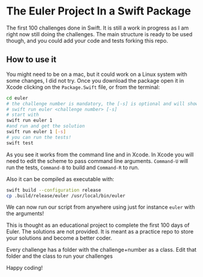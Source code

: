 # The Euler Project In a Swift Package

The first 100 challenges done in Swift. It is still a work in progress as I am right now still doing the challenges.
The main structure is ready to be used though, and you could add your code and tests forking this repo.

## How to use it

You might need to be on a mac, but it could work on a Linux system with some changes, I did not try.
Once you download the package open it in Xcode clicking on the `Package.Swift` file, or from the terminal:

```bash
cd euler 
# the challenge number is mandatory, the [-s] is optional and will show the solution if entered 
# swift run euler <challenge number> [-s]
# start with 
swift run euler 1
#and run and get the solution
swift run euler 1 [-s]
# you can run the tests!
swift test
```
As you see it works from the command line and in Xcode. In Xcode you will need to edit the scheme to pass command line arguments. `Command-U` will run the tests, `Command-B` to build and `Command-R` to run.

Also it can be compiled as executable with: 

```bash
swift build --configuration release
cp .build/release/euler /usr/local/bin/euler
```

We can now run our script from anywhere using just for instance `euler` with the arguments!

This is thought as an educational project to complete the first 100 days of Euler. The solutions are not provided.
It is meant as a practice repo to store your solutions and become a better coder.

Every challenge has a folder with the challenge+number as a class. Edit that folder and the class to run your challenges

Happy coding! 

<!-- I will add my solution in different branches, so the master branch will be always 'blank' like a canvas.
 -->
